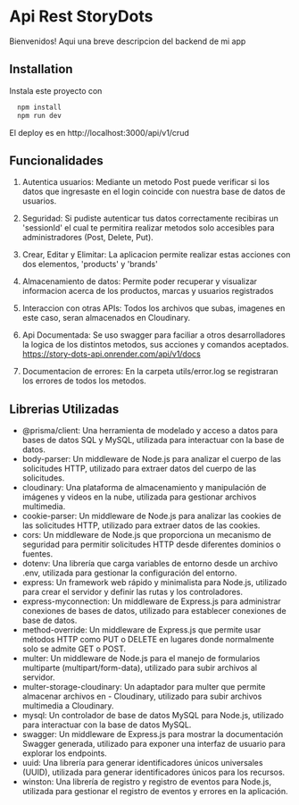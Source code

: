 
# Api Rest StoryDots

Bienvenidos! Aqui una breve descripcion del backend de mi app


## Installation

Instala  este proyecto con
```bash
  npm install 
  npm run dev
```

El deploy es en http://localhost:3000/api/v1/crud
    
## Funcionalidades

1) Autentica usuarios: Mediante un metodo Post puede verificar si los datos que ingresaste en el login coincide con nuestra base de datos de usuarios.

2) Seguridad: Si pudiste autenticar tus datos correctamente recibiras un 'sessionId' el cual te permitira realizar metodos solo accesibles para administradores (Post, Delete, Put).

3) Crear, Editar y Elimitar: La aplicacion permite realizar estas acciones con dos elementos, 'products' y 'brands'

4) Almacenamiento de datos: Permite poder recuperar y visualizar informacion acerca de los productos, marcas y usuarios registrados

5) Interaccion con otras APIs: Todos los archivos que subas, imagenes en este caso, seran almacenados en Cloudinary.

6) Api Documentada: Se uso swagger para faciliar a otros desarrolladores la logica de los distintos metodos, sus acciones y comandos aceptados. https://story-dots-api.onrender.com/api/v1/docs

7) Documentacion de errores: En la carpeta utils/error.log se registraran los errores de todos los metodos.


## Librerias Utilizadas

- @prisma/client: Una herramienta de modelado y acceso a datos para bases de datos SQL y  MySQL, utilizada para interactuar con la base de datos.
- body-parser: Un middleware de Node.js para analizar el cuerpo de las solicitudes HTTP, utilizado para extraer datos del cuerpo de las solicitudes.
- cloudinary: Una plataforma de almacenamiento y manipulación de imágenes y videos en la nube, utilizada para gestionar archivos multimedia.
- cookie-parser: Un middleware de Node.js para analizar las cookies de las solicitudes HTTP, utilizado para extraer datos de las cookies.
- cors: Un middleware de Node.js que proporciona un mecanismo de seguridad para permitir solicitudes HTTP desde diferentes dominios o fuentes.
- dotenv: Una librería que carga variables de entorno desde un archivo .env, utilizada para gestionar la configuración del entorno.
- express: Un framework web rápido y minimalista para Node.js, utilizado para crear el servidor y definir las rutas y los controladores.
- express-myconnection: Un middleware de Express.js para administrar conexiones de bases de datos, utilizado para establecer conexiones de base de datos.
- method-override: Un middleware de Express.js que permite usar métodos HTTP como PUT o DELETE en lugares donde normalmente solo se admite GET o POST.
- multer: Un middleware de Node.js para el manejo de formularios multiparte (multipart/form-data), utilizado para subir archivos al servidor.
- multer-storage-cloudinary: Un adaptador para multer que permite almacenar archivos en - Cloudinary, utilizado para subir archivos multimedia a Cloudinary.
- mysql: Un controlador de base de datos MySQL para Node.js, utilizado para interactuar con la base de datos MySQL.
- swagger: Un middleware de Express.js para mostrar la documentación Swagger generada, utilizado para exponer una interfaz de usuario para explorar los endpoints.
- uuid: Una librería para generar identificadores únicos universales (UUID), utilizada para generar identificadores únicos para los recursos.
- winston: Una librería de registro y registro de eventos para Node.js, utilizada para gestionar el registro de eventos y errores en la aplicación.
